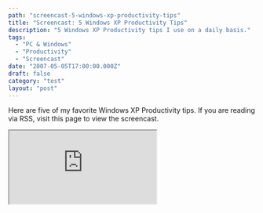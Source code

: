 ```yaml
---
path: "screencast-5-windows-xp-productivity-tips"
title: "Screencast: 5 Windows XP Productivity Tips"
description: "5 Windows XP Productivity tips I use on a daily basis."
tags: 
  - "PC & Windows"
  - "Productivity"
  - "Screencast"
date: "2007-05-05T17:00:00.000Z"
draft: false
category: "test"
layout: "post"
---
```


Here are five of my favorite Windows XP Productivity tips. If you are reading via RSS, visit this page to view the screencast.

<iframe src="http://www.youtube.com/v/DPejWoDAIcA">

### Screencast Notes
1. Quick Launch on Double Layer Taskbar
  1. Right Click on Start Button -> Properties
  2. Taskbar tab -> Check Show Quick Launch
  3. Right Click Taskbar -> Unlock and move taskbar items
1. Taskbar Shortcuts Group
  - Right Click Taskbar -> Toolbars -> New Toolbar -> Choose Folder with Shortcuts in it
2. [Taskbar Shuffle](http://www.freewebs.com/nerdcave/taskbarshuffle.htm)
3. [Tabbed Windows Explorer [QT Tab]](http://members.at.infoseek.co.jp/Quizo/freeware/indexEn.html#qttab)
4. [Texter](http://lifehacker.com/software/texter/lifehacker-code-texter-windows-238306.php) 

If you would like me to make more of these screencasts let me know.